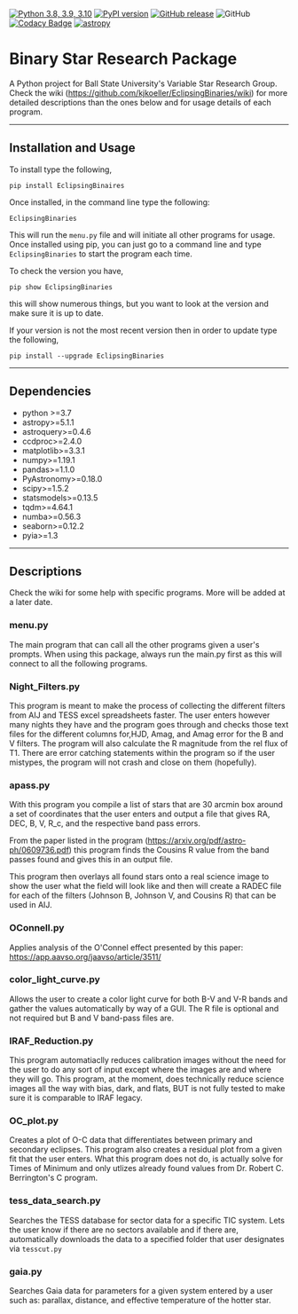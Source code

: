 [![Python 3.8, 3.9, 3.10](https://github.com/kjkoeller/Binary_Star_Research_Package/actions/workflows/python-package.yml/badge.svg)](https://github.com/kjkoeller/Binary_Star_Research_Package/actions/workflows/python-package.yml)
[![PyPI version](https://badge.fury.io/py/EclipsingBinaries.svg)](https://badge.fury.io/py/EclipsingBinaries)
[![GitHub release](https://img.shields.io/github/v/release/kjkoeller/Variable_Star_Research_Package)](https://github.com/kjkoeller/Variable_Star_Research_Package/releases/)
![GitHub](https://img.shields.io/github/license/kjkoeller/Variable_Star_Research_Package)
[![Codacy Badge](https://app.codacy.com/project/badge/Grade/9cd9a15e47ab4ed7b78071d096ea099d)](https://www.codacy.com/gh/kjkoeller/Binary_Star_Research_Package/dashboard?utm_source=github.com\&utm_medium=referral\&utm_content=kjkoeller/EclipsingBinaries\&utm_campaign=Badge_Grade)
[![astropy](http://img.shields.io/badge/powered%20by-AstroPy-orange.svg?style=flat)](http://www.astropy.org/)

# Binary Star Research Package

A Python project for Ball State University's Variable Star Research Group. Check the wiki (https://github.com/kjkoeller/EclipsingBinaries/wiki) for more detailed descriptions than the ones below and for usage details of each program.

***

## Installation and Usage

To install type the following,

    pip install EclipsingBinaires

Once installed, in the command line type the following:
    
    EclipsingBinaries

This will run the `menu.py` file and will initiate all other programs for usage.
Once installed using pip, you can just go to a command line and type `EclipsingBinaries` to start the program each time.

To check the version you have,

    pip show EclipsingBinaries
this will show numerous things, but you want to look at the version and make sure it is up to date.

If your version is not the most recent version then in order to update type the following,

    pip install --upgrade EclipsingBinaries

***

## Dependencies

*   python >=3.7
*   astropy>=5.1.1
*   astroquery>=0.4.6
*   ccdproc>=2.4.0
*   matplotlib>=3.3.1
*   numpy>=1.19.1
*   pandas>=1.1.0
*   PyAstronomy>=0.18.0
*   scipy>=1.5.2
*   statsmodels>=0.13.5
*   tqdm>=4.64.1
*   numba>=0.56.3
*   seaborn>=0.12.2
*   pyia>=1.3

***

## Descriptions

Check the wiki for some help with specific programs. More will be added at a later date.

### menu.py

The main program that can call all the other programs given a user's prompts. When using this package, always run the main.py first as this will connect to all the following programs.

### Night\_Filters.py

This program is meant to make the process of collecting the different filters from AIJ and TESS excel spreadsheets faster.
The user enters however many nights they have and the program goes through and checks those text files for the
different columns for,HJD, Amag, and Amag error for the B and V filters.
The program will also calculate the R magnitude from the rel flux of T1.
There are error catching statements within the program so if the user mistypes, the program will not crash and
close on them (hopefully).

### apass.py

With this program you compile a list of stars that are 30 arcmin box around a set of coordinates that the user enters and output a file that gives RA, DEC, B, V, R\_c, and the respective band pass errors.

From the paper listed in the program (https://arxiv.org/pdf/astro-ph/0609736.pdf) this program finds the Cousins R value from the band passes found and gives this in an output file.

This program then overlays all found stars onto a real science image to show the user what the field will look like and then will create a RADEC file for each of the filters (Johnson B, Johnson V, and Cousins R) that can be used in AIJ.

### OConnell.py

Applies analysis of the O'Connel effect presented by this paper: https://app.aavso.org/jaavso/article/3511/

### color\_light\_curve.py

Allows the user to create a color light curve for both B-V and V-R bands and gather the values automatically by way of a GUI. The R file is optional and not required but B and V band-pass files are.

### IRAF\_Reduction.py

This program automatiaclly reduces calibration images without the need for the user to do any sort of input except where the images are and where they will go. This program, at the moment, does technically reduce science images all the way with bias, dark, and flats, BUT is not fully tested to make sure it is comparable to IRAF legacy.

### OC\_plot.py
Creates a plot of O-C data that differentiates between primary and secondary eclipses. This program also creates a residual plot from a given fit that the user enters. What this program does not do, is actually solve for Times of Minimum and only utlizes already found values from Dr. Robert C. Berrington's C program.

### tess\_data\_search.py
Searches the TESS database for sector data for a specific TIC system. Lets the user know if there are no sectors available and if there are, automatically downloads the data to a specified folder that user designates via `tesscut.py`

### gaia.py
Searches Gaia data for parameters for a given system entered by a user such as: parallax, distance, and effective temperature of the hotter star.
